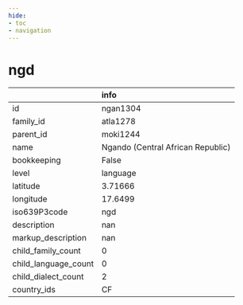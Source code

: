 ```yaml
---
hide:
- toc
- navigation
---
```

# ngd
|                      | info                              |
|:---------------------|:----------------------------------|
| id                   | ngan1304                          |
| family_id            | atla1278                          |
| parent_id            | moki1244                          |
| name                 | Ngando (Central African Republic) |
| bookkeeping          | False                             |
| level                | language                          |
| latitude             | 3.71666                           |
| longitude            | 17.6499                           |
| iso639P3code         | ngd                               |
| description          | nan                               |
| markup_description   | nan                               |
| child_family_count   | 0                                 |
| child_language_count | 0                                 |
| child_dialect_count  | 2                                 |
| country_ids          | CF                                |